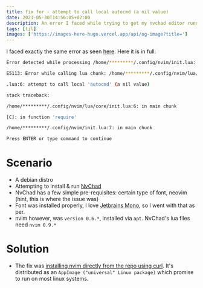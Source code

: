 ```yaml
---
title: fix for - attempt to call local autocmd (a nil value)
date: 2023-05-30T14:56:05+02:00
description: An error I faced while trying to get my nvchad editor running
tags: [til]
images: ['https://images-here-hugo.vercel.app/api/og-image?title=']
---
```

 
 I faced exactly the same error as seen [here](https://www.reddit.com/r/neovim/comments/v9nh4u/comment/ibxjjtt/). Here it is in full:

 ```bash
Error detected while processing /home/*********/.config/nvim/init.lua:

E5113: Error while calling lua chunk: /home/*********/.config/nvim/lua/core/init

.lua:6: attempt to call local 'autocmd' (a nil value)

stack traceback:

/home/*********/.config/nvim/lua/core/init.lua:6: in main chunk

[C]: in function 'require'

/home/*********/.config/nvim/init.lua:7: in main chunk

Press ENTER or type command to continue
 ```

# Scenario
- A debian distro
- Attempting to install & run [NvChad](https://nvchad.com/)
- NvChad has a few simple pre-requisites: certain type of font, neovim (hint, this is where the issue was)
- Font was installed properly, I love [Jetbrains Mono](https://www.programmingfonts.org/#jetbrainsmono), so I went with that as per.
- nvim however, was `version 0.6.*`, installed via `apt`. NvChad's lua files need `nvim 0.9.*`

# Solution
- The fix was [installing nvim directly from the repo using curl](https://github.com/neovim/neovim/wiki/Installing-Neovim#linux). It's distributed as an `AppImage ("universal" Linux package)` which promise to run on most linux systems.
